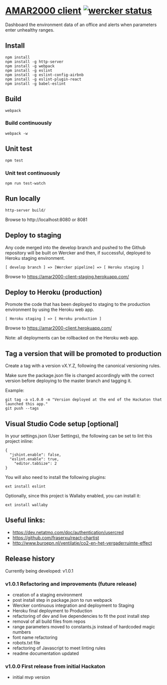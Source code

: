 # [AMAR2000 client](https://amar2000-client.herokuapp.com/) [![wercker status](https://app.wercker.com/status/801fa0b25ec6c9b39b0d7a5fe2bbd000/s "wercker status")](https://app.wercker.com/project/bykey/801fa0b25ec6c9b39b0d7a5fe2bbd000)

Dashboard the environment data of an office and alerts when parameters enter unhealthy ranges.

## Install

```
npm install
npm install -g http-server
npm install -g webpack
npm install -g eslint
npm install -g eslint-config-airbnb
npm install -g eslint-plugin-react
npm install -g babel-eslint
```

## Build

```
webpack
```

### Build continuously

```
webpack -w
```

## Unit test

```
npm test
```

### Unit test continuously

```
npm run test-watch
```

## Run locally

```
http-server build/
```

Browse to http://localhost:8080 or 8081

## Deploy to staging

Any code merged into the develop branch and pushed to the Github repository
will be built on Wercker and then, if successful, deployed to Heroku staging environment.

```
[ develop branch ] => [Wercker pipeline] => [ Heroku staging ]
```

Browse to https://amar2000-client-staging.herokuapp.com/

## Deploy to Heroku (production)

Promote the code that has been deployed to staging 
to the production environment by using the Heroku web app.


```
[ Heroku staging ] => [ Heroku production ]
```

Browse to https://amar2000-client.herokuapp.com/

Note: all deployments can be rollbacked on the Heroku web app.

## Tag a version that will be promoted to production

Create a tag with a version vX.Y.Z, following the canonical versioning rules.

Make sure the package.json file is changed accordingly with the correct version before deploying to the master branch and tagging it.

Example:

```
git tag -a v1.0.0 -m "Version deployed at the end of the Hackaton that launched this app."
git push --tags
```

## Visual Studio Code setup [optional]

In your settings.json (User Settings), the following can be set to lint this project inline:

```
{
  "jshint.enable": false,
  "eslint.enable": true,
	"editor.tabSize": 2
}
```

You will also need to install the following plugins:

```
ext install eslint
```

Optionally, since this project is Wallaby enabled, you can install it:

```
ext install wallaby
```

## Useful links:

- https://dev.netatmo.com/doc/authentication/usercred
- https://github.com/fraserxu/react-chartist
- http://www.buroepn.nl/ventilatie/co2-en-het-vergaderruimte-effect

## Release history

Currently being developed: v1.0.1

### v1.0.1 Refactoring and improvements (future release)
- creation of a staging environment
- post install step in package.json to run webpack
- Wercker continuous integration and deployment to Staging
- Heroku final deployment to Production
- refactoring of dev and live dependencies to fit the post install step
- removal of all build files from repos
- range parameters moved to constants.js instead of hardcoded magic numbers
- font name refactoring
- robots.txt file
- refactoring of Javascript to meet linting rules
- readme documentation updated

### v1.0.0 First release from initial Hackaton
- initial mvp version
